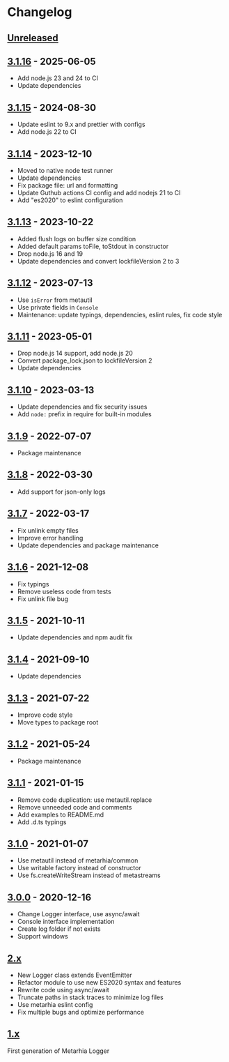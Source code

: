 # Changelog

## [Unreleased][unreleased]

## [3.1.16][] - 2025-06-05

- Add node.js 23 and 24 to CI
- Update dependencies

## [3.1.15][] - 2024-08-30

- Update eslint to 9.x and prettier with configs
- Add node.js 22 to CI

## [3.1.14][] - 2023-12-10

- Moved to native node test runner
- Update dependencies
- Fix package file: url and formatting
- Update Guthub actions CI config and add nodejs 21 to CI
- Add "es2020" to eslint configuration

## [3.1.13][] - 2023-10-22

- Added flush logs on buffer size condition
- Added default params toFile, toStdout in constructor
- Drop node.js 16 and 19
- Update dependencies and convert lockfileVersion 2 to 3

## [3.1.12][] - 2023-07-13

- Use `isError` from metautil
- Use private fields in `Console`
- Maintenance: update typings, dependencies, eslint rules, fix code style

## [3.1.11][] - 2023-05-01

- Drop node.js 14 support, add node.js 20
- Convert package_lock.json to lockfileVersion 2
- Update dependencies

## [3.1.10][] - 2023-03-13

- Update dependencies and fix security issues
- Add `node:` prefix in require for built-in modules

## [3.1.9][] - 2022-07-07

- Package maintenance

## [3.1.8][] - 2022-03-30

- Add support for json-only logs

## [3.1.7][] - 2022-03-17

- Fix unlink empty files
- Improve error handling
- Update dependencies and package maintenance

## [3.1.6][] - 2021-12-08

- Fix typings
- Remove useless code from tests
- Fix unlink file bug

## [3.1.5][] - 2021-10-11

- Update dependencies and npm audit fix

## [3.1.4][] - 2021-09-10

- Update dependencies

## [3.1.3][] - 2021-07-22

- Improve code style
- Move types to package root

## [3.1.2][] - 2021-05-24

- Package maintenance

## [3.1.1][] - 2021-01-15

- Remove code duplication: use metautil.replace
- Remove unneeded code and comments
- Add examples to README.md
- Add .d.ts typings

## [3.1.0][] - 2021-01-07

- Use metautil instead of metarhia/common
- Use writable factory instead of constructor
- Use fs.createWriteStream instead of metastreams

## [3.0.0][] - 2020-12-16

- Change Logger interface, use async/await
- Console interface implementation
- Create log folder if not exists
- Support windows

## [2.x][]

- New Logger class extends EventEmitter
- Refactor module to use new ES2020 syntax and features
- Rewrite code using async/await
- Truncate paths in stack traces to minimize log files
- Use metarhia eslint config
- Fix multiple bugs and optimize performance

## [1.x][]

First generation of Metarhia Logger

[unreleased]: https://github.com/metarhia/metalog/compare/v3.1.16...HEAD
[3.1.16]: https://github.com/metarhia/metalog/compare/v3.1.15...v3.1.16
[3.1.15]: https://github.com/metarhia/metalog/compare/v3.1.14...v3.1.15
[3.1.14]: https://github.com/metarhia/metalog/compare/v3.1.13...v3.1.14
[3.1.13]: https://github.com/metarhia/metalog/compare/v3.1.12...v3.1.13
[3.1.12]: https://github.com/metarhia/metalog/compare/v3.1.11...v3.1.12
[3.1.11]: https://github.com/metarhia/metalog/compare/v3.1.10...v3.1.11
[3.1.10]: https://github.com/metarhia/metalog/compare/v3.1.9...v3.1.10
[3.1.9]: https://github.com/metarhia/metalog/compare/v3.1.8...v3.1.9
[3.1.8]: https://github.com/metarhia/metalog/compare/v3.1.7...v3.1.8
[3.1.7]: https://github.com/metarhia/metalog/compare/v3.1.6...v3.1.7
[3.1.6]: https://github.com/metarhia/metalog/compare/v3.1.5...v3.1.6
[3.1.5]: https://github.com/metarhia/metalog/compare/v3.1.4...v3.1.5
[3.1.4]: https://github.com/metarhia/metalog/compare/v3.1.3...v3.1.4
[3.1.3]: https://github.com/metarhia/metalog/compare/v3.1.2...v3.1.3
[3.1.2]: https://github.com/metarhia/metalog/compare/v3.1.1...v3.1.2
[3.1.1]: https://github.com/metarhia/metalog/compare/v3.1.0...v3.1.1
[3.1.0]: https://github.com/metarhia/metalog/compare/v3.0.0...v3.1.0
[3.0.0]: https://github.com/metarhia/metalog/compare/v2.x...v3.0.0
[2.x]: https://github.com/metarhia/metalog/compare/v1.x...v2.x
[1.x]: https://github.com/metarhia/metalog/tree/v1.x
